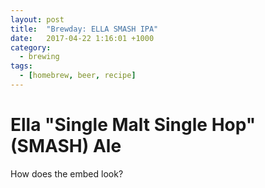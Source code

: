 ```yaml
---
layout: post
title:  "Brewday: ELLA SMASH IPA"
date:   2017-04-22 1:16:01 +1000
category:
  - brewing
tags:
  - [homebrew, beer, recipe]
---
```

<h1>Ella "Single Malt Single Hop" (SMASH) Ale </h1>

How does the embed look?

<!-- Malt.io Recipe Widget - copy and paste to your site -->
<script src="http://www.malt.io/static/scripts/embed.js"></script>
<div class="maltio-recipe" data-user="adam.rumbold1" data-recipe="ella-smash-ipa"></div>